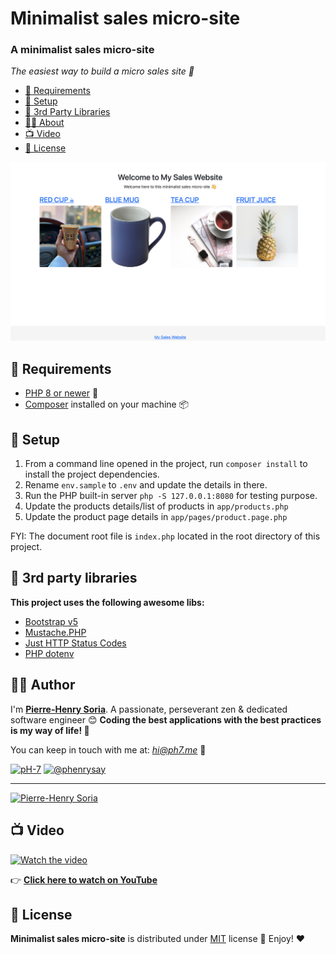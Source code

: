 # Minimalist sales micro-site

### A minimalist sales micro-site

*The easiest way to build a micro sales site 🚀*

- [🔨 Requirements](#hammer-requirements)
- [💭 Setup](#thought_balloon-setup)
- [🎉 3rd Party Libraries](#tada-3rd-party-libraries)
- [🧑‍🍳 About](#cook-author)
- [📺 Video](#tv-video)
- [📄 License](#page_with_curl-license)

![PHP Minimalist Sales Micro Ecommerce Site](php-minimalist-sales-micro-site.png)


## :hammer: Requirements

* [PHP 8 or newer](https://www.php.net/releases/8.0/en.php) 🎉
* [Composer](https://getcomposer.org/doc/00-intro.md#introduction) installed on your machine 📦


## :thought_balloon: Setup

1. From a command line opened in the project, run `composer install` to install the project dependencies.
2. Rename `env.sample` to `.env` and update the details in there.
3. Run the PHP built-in server `php -S 127.0.0.1:8080` for testing purpose.
4. Update the products details/list of products in `app/products.php`
5. Update the product page details in `app/pages/product.page.php`

FYI: The document root file is `index.php` located in the root directory of this project.


## :tada: 3rd party libraries

**This project uses the following awesome libs:**
* [Bootstrap v5](https://github.com/twbs/bootstrap/releases/tag/v5.0.0)
* [Mustache.PHP](https://github.com/bobthecow/mustache.php)
* [Just HTTP Status Codes](https://packagist.org/packages/ph-7/just-http-status-codes)
* [PHP dotenv](https://github.com/vlucas/phpdotenv)


## :cook: Author

I'm **[Pierre-Henry Soria](https://ph7.me)**. A passionate, perseverant zen &amp; dedicated software engineer 😊 **Coding the best applications with the best practices is my way of life! 🌴**

You can keep in touch with me at: *hi@ph7.me* 📮

[![pH-7][github-image]](https://github.com/pH-7 "Follow Me on GitHub") [![@phenrysay][twitter-image]](https://twitter.com/phenrysay "Follow Me on Twitter")

---

[![Pierre-Henry Soria](https://www.gravatar.com/avatar/a210fe61253c43c869d71eaed0e90149?s=200&r=g&d=mp)](https://ph7.me "Pierre-Henry Soria")


## :tv: Video

[![Watch the video][youtube-video]](https://www.youtube.com/watch?v=4OzD_agPFLA)

👉 **[Click here to watch on YouTube](https://www.youtube.com/watch?v=4OzD_agPFLA)**


## :page_with_curl: License

**Minimalist sales micro-site** is distributed under [MIT](https://opensource.org/licenses/MIT) license 🚀 Enjoy! ❤️


<!-- GitHub's Markdown reference links -->
[github-image]: https://img.shields.io/badge/GitHub-100000?style=for-the-badge&logo=github&logoColor=white
[twitter-image]: https://img.shields.io/badge/Twitter-1DA1F2?style=for-the-badge&logo=twitter&logoColor=white
[youtube-video]: https://i1.ytimg.com/vi/4OzD_agPFLA/sddefault.jpg


<!-- Was generated by README Generator CLI on 2021-12-25 https://github.com/pH-7/github-readme-generator-cli -->

